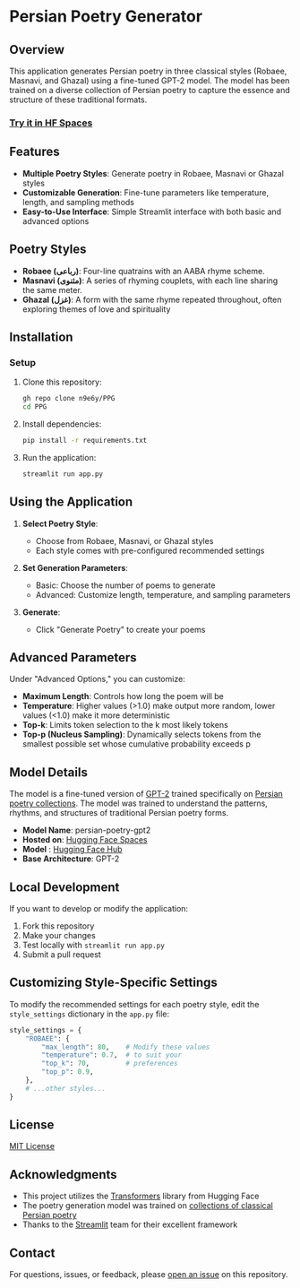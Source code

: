 # Persian Poetry Generator

## Overview

This application generates Persian poetry in three classical styles (Robaee, Masnavi, and Ghazal) using a fine-tuned GPT-2 model. The model has been trained on a diverse collection of Persian poetry to capture the essence and structure of these traditional formats.

###  [Try it in HF Spaces](https://huggingface.co/spaces/n9e6y/PPG)

## Features

- **Multiple Poetry Styles**: Generate poetry in Robaee, Masnavi or Ghazal styles
- **Customizable Generation**: Fine-tune parameters like temperature, length, and sampling methods
- **Easy-to-Use Interface**: Simple Streamlit interface with both basic and advanced options

## Poetry Styles

- **Robaee (رباعی)**: Four-line quatrains with an AABA rhyme scheme.
- **Masnavi (مثنوی)**: A series of rhyming couplets, with each line sharing the same meter.
- **Ghazal (غزل)**: A form with the same rhyme repeated throughout, often exploring themes of love and spirituality

## Installation

### Setup

1. Clone this repository:
   ```bash
   gh repo clone n9e6y/PPG
   cd PPG
   ```

2. Install dependencies:
   ```bash
   pip install -r requirements.txt
   ```

3. Run the application:
   ```bash
   streamlit run app.py
   ```

## Using the Application

1. **Select Poetry Style**:
   - Choose from Robaee, Masnavi, or Ghazal styles
   - Each style comes with pre-configured recommended settings

2. **Set Generation Parameters**:
   - Basic: Choose the number of poems to generate
   - Advanced: Customize length, temperature, and sampling parameters

3. **Generate**:
   - Click "Generate Poetry" to create your poems

## Advanced Parameters

Under "Advanced Options," you can customize:

- **Maximum Length**: Controls how long the poem will be
- **Temperature**: Higher values (>1.0) make output more random, lower values (<1.0) make it more deterministic
- **Top-k**: Limits token selection to the k most likely tokens
- **Top-p (Nucleus Sampling)**: Dynamically selects tokens from the smallest possible set whose cumulative probability exceeds p

## Model Details

The model is a fine-tuned version of [GPT-2](https://huggingface.co/HooshvareLab/gpt2-fa) trained specifically on [Persian poetry collections](https://github.com/ganjoor/desktop/releases/tag/v2.81). The model was trained to understand the patterns, rhythms, and structures of traditional Persian poetry forms.

- **Model Name**: persian-poetry-gpt2
- **Hosted on**: [Hugging Face Spaces](https://huggingface.co/spaces/n9e6y/PPG)
- **Model** : [Hugging Face Hub](https://huggingface.co/n9e6y/persian-poetry-gpt2)
- **Base Architecture**: GPT-2

## Local Development

If you want to develop or modify the application:

1. Fork this repository
2. Make your changes
3. Test locally with `streamlit run app.py`
4. Submit a pull request

## Customizing Style-Specific Settings

To modify the recommended settings for each poetry style, edit the `style_settings` dictionary in the `app.py` file:

```python
style_settings = {
    "ROBAEE": {
        "max_length": 80,    # Modify these values
        "temperature": 0.7,  # to suit your
        "top_k": 70,         # preferences
        "top_p": 0.9,
    },
    # ...other styles...
}
```

## License

[MIT License](LICENSE)

## Acknowledgments

- This project utilizes the [Transformers](https://github.com/huggingface/transformers) library from Hugging Face
- The poetry generation model was trained on [collections of classical Persian poetry](https://github.com/ganjoor/desktop/releases/tag/v2.81)
- Thanks to the [Streamlit](https://streamlit.io/) team for their excellent framework

## Contact

For questions, issues, or feedback, please [open an issue](https://github.com/n9e6y/PPG/issues) on this repository.